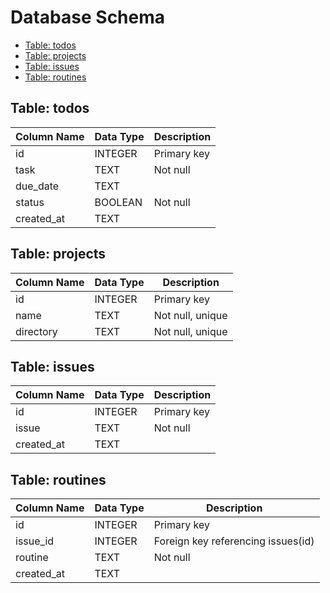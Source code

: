 # Database Schema

- [Table: todos](#table-todos)
- [Table: projects](#table-projects)
- [Table: issues](#table-issues)
- [Table: routines](#table-routines)


## Table: todos

| Column Name | Data Type | Description |
|-------------|-----------|-------------|
| id          | INTEGER   | Primary key |
| task        | TEXT      | Not null    |
| due_date    | TEXT      |             |
| status      | BOOLEAN   | Not null    |
| created_at  | TEXT      |             |


## Table: projects

| Column Name | Data Type | Description |
|-------------|-----------|-------------|
| id          | INTEGER   | Primary key |
| name        | TEXT      | Not null, unique |
| directory   | TEXT      | Not null, unique |


## Table: issues

| Column Name | Data Type | Description |
|-------------|-----------|-------------|
| id          | INTEGER   | Primary key |
| issue       | TEXT      | Not null    |
| created_at  | TEXT      |             |


## Table: routines

| Column Name | Data Type | Description |
|-------------|-----------|-------------|
| id          | INTEGER   | Primary key |
| issue_id    | INTEGER   | Foreign key referencing issues(id) |
| routine     | TEXT      | Not null    |
| created_at  | TEXT      |             |